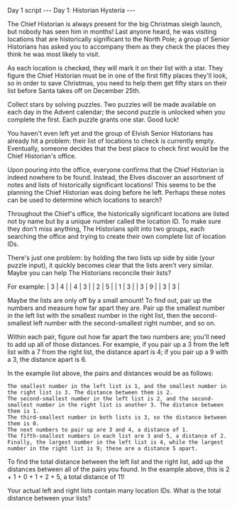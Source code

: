 Day 1 script
--- Day 1: Historian Hysteria ---

The Chief Historian is always present for the big Christmas sleigh launch, but nobody has seen him in months! 
Last anyone heard, he was visiting locations that are historically significant to the North Pole; a group of Senior 
Historians has asked you to accompany them as they check the places they think he was most likely to visit.

As each location is checked, they will mark it on their list with a star. They figure the Chief Historian must be in 
one of the first fifty places they'll look, so in order to save Christmas, you need to help them get fifty stars on 
their list before Santa takes off on December 25th.

Collect stars by solving puzzles. Two puzzles will be made available on each day in the Advent calendar; 
the second puzzle is unlocked when you complete the first. Each puzzle grants one star. Good luck!

You haven't even left yet and the group of Elvish Senior Historians has already hit a problem:
their list of locations to check is currently empty. 
Eventually, someone decides that the best place to check first would be the Chief Historian's office.

Upon pouring into the office, everyone confirms that the Chief Historian is indeed nowhere to be found. Instead, 
the Elves discover an assortment of notes and lists of historically significant locations! 
This seems to be the planning the Chief Historian was doing before he left.
Perhaps these notes can be used to determine which locations to search?

Throughout the Chief's office, the historically significant locations are listed not by name but by a unique number 
called the location ID. To make sure they don't miss anything, The Historians split into two groups, each searching 
the office and trying to create their own complete list of location IDs.

There's just one problem: by holding the two lists up side by side (your puzzle input), it quickly becomes clear 
that the lists aren't very similar. Maybe you can help The Historians reconcile their lists?

For example:
| 3 |  4 |
| 4 |  3 |
| 2 |  5 |
| 1 |  3 |
| 3 |  9 |
| 3 |  3 |

Maybe the lists are only off by a small amount! To find out, pair up the numbers and measure how far apart they are. 
Pair up the smallest number in the left list with the smallest number in the right list, then the second-smallest 
left number with the second-smallest right number, and so on.

Within each pair, figure out how far apart the two numbers are; you'll need to add up all of those distances.
For example, if you pair up a 3 from the left list with a 7 from the right list, the distance apart is 4;
if you pair up a 9 with a 3, the distance apart is 6.

In the example list above, the pairs and distances would be as follows:

    The smallest number in the left list is 1, and the smallest number in the right list is 3. The distance between them is 2.
    The second-smallest number in the left list is 2, and the second-smallest number in the right list is another 3. The distance between them is 1.
    The third-smallest number in both lists is 3, so the distance between them is 0.
    The next numbers to pair up are 3 and 4, a distance of 1.
    The fifth-smallest numbers in each list are 3 and 5, a distance of 2.
    Finally, the largest number in the left list is 4, while the largest number in the right list is 9; these are a distance 5 apart.

To find the total distance between the left list and the right list, add up the distances between all of the pairs 
you found. In the example above, this is 2 + 1 + 0 + 1 + 2 + 5, a total distance of 11!

Your actual left and right lists contain many location IDs. What is the total distance between your lists?
